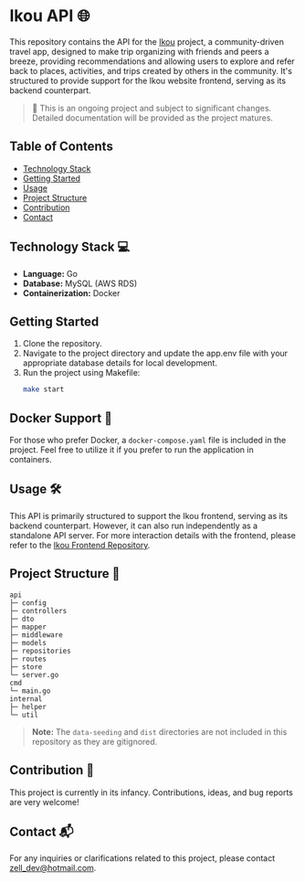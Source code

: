 # Ikou API 🌐

This repository contains the API for the [Ikou](https://ikou-web.netlify.app/) project, a community-driven travel app, designed to make trip organizing with friends and peers a breeze, providing recommendations and allowing users to explore and refer back to places, activities, and trips created by others in the community. It's structured to provide support for the Ikou website frontend, serving as its backend counterpart. 

> 🚨 This is an ongoing project and subject to significant changes. Detailed documentation will be provided as the project matures.

## Table of Contents
- [Technology Stack](#technology-stack)
- [Getting Started](#getting-started)
- [Usage](#usage)
- [Project Structure](#project-structure)
- [Contribution](#contribution)
- [Contact](#contact)

## Technology Stack 💻
- **Language:** Go
- **Database:** MySQL (AWS RDS)
- **Containerization:** Docker

## Getting Started
1. Clone the repository.
2. Navigate to the project directory and update the app.env file with your appropriate database details for local development.
4. Run the project using Makefile:
   ```sh
   make start

## Docker Support 🐳
For those who prefer Docker, a `docker-compose.yaml` file is included in the project. Feel free to utilize it if you prefer to run the application in containers.

## Usage 🛠️
This API is primarily structured to support the Ikou frontend, serving as its backend counterpart. However, it can also run independently as a standalone API server. For more interaction details with the frontend, please refer to the [Ikou Frontend Repository](https://github.com/ngfenglong/ikou-website).

## Project Structure 🌳
```plaintext
api
├─ config
├─ controllers
├─ dto
├─ mapper
├─ middleware
├─ models
├─ repositories
├─ routes
├─ store
└─ server.go
cmd
└─ main.go
internal
├─ helper
└─ util
```

> **Note:** The `data-seeding` and `dist` directories are not included in this repository as they are gitignored.


## Contribution 🤝
This project is currently in its infancy. Contributions, ideas, and bug reports are very welcome!

## Contact 📬
For any inquiries or clarifications related to this project, please contact [zell_dev@hotmail.com](mailto:zell_dev@hotmail.com).
